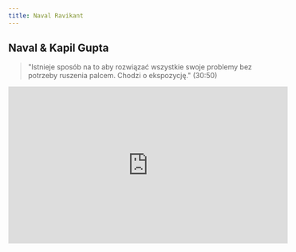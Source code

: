 ```yaml
---
title: Naval Ravikant
---
```


## Naval & Kapil Gupta
> "Istnieje sposób na to aby rozwiązać wszystkie swoje problemy bez potrzeby ruszenia palcem. Chodzi o ekspozycję." \(30:50\)

<iframe width="560" height="315" src="https://www.youtube.com/embed/sBtuqpNZwio" title="YouTube video player" frameborder="0" allow="accelerometer; autoplay; clipboard-write; encrypted-media; gyroscope; picture-in-picture" allowfullscreen></iframe>
